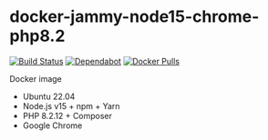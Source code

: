 # docker-jammy-node15-chrome-php8.2

[![Build Status](https://github.com/vintagesucks/docker-jammy-node15-chrome-php8.2/workflows/Build/badge.svg)](https://github.com/vintagesucks/docker-jammy-node15-chrome-php8.2/actions) [![Dependabot](https://badgen.net/badge/Dependabot/enabled/green?icon=dependabot)](https://dependabot.com/) [![Docker Pulls](https://img.shields.io/docker/pulls/vintagesucks/docker-jammy-node15-chrome-php8.2.svg)](https://hub.docker.com/r/vintagesucks/docker-jammy-node15-chrome-php8.2/)

Docker image
* Ubuntu 22.04
* Node.js v15 + npm + Yarn
* PHP 8.2.12 + Composer
* Google Chrome
